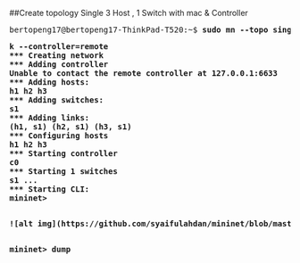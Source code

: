 
##Create topology Single 3 Host , 1 Switch  with mac & Controller

<pre>
bertopeng17@bertopeng17-ThinkPad-T520:~$ <b>sudo mn --topo single,3 --mac --switch ovs<b>
</pre>

<pre>
k --controller=remote
*** Creating network
*** Adding controller
Unable to contact the remote controller at 127.0.0.1:6633
*** Adding hosts:
h1 h2 h3 
*** Adding switches:
s1 
*** Adding links:
(h1, s1) (h2, s1) (h3, s1) 
*** Configuring hosts
h1 h2 h3 
*** Starting controller
c0 
*** Starting 1 switches
s1 ...
*** Starting CLI:
mininet> 
<pre>

![alt img](https://github.com/syaifulahdan/mininet/blob/master/finalp-ppj/image/Screenshot%20from%202016-04-28%2016:04:46.png)

<pre>
mininet> <b>dump</b>
<Host h1: h1-eth0:10.0.0.1 pid=4918> 
<Host h2: h2-eth0:10.0.0.2 pid=4920> 
<Host h3: h3-eth0:10.0.0.3 pid=4922> 
<OVSSwitch s1: lo:127.0.0.1,s1-eth1:None,s1-eth2:None,s1-eth3:None pid=4927> 
<RemoteController c0: 127.0.0.1:6633 pid=4912> 
</pre>

